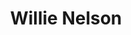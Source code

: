 ---
title: "Willie Nelson"
summary: "Willie Hugh Nelson is an American singer, songwriter, musician, political activist and actor. He was one of the main figures of outlaw country, a subgenre of country music that developed in the late 1960s as a reaction to the conservative restrictions of the Nashville sound. The critical success of his album Shotgun Willie , combined with the critical and commercial success of Red Headed Stranger and Stardust , made Nelson one of the most recognized artists in country music. Nelson has acted in over 30 films, co-authored several books, and has been involved in activism for the use of biofuels and the legalization of marijuana.
Born during the Great Depression and raised by his grandparents, Nelson wrote his first song at age seven and joined his first band at ten. During high school, he toured locally with the Bohemian Polka as their lead singer and guitar player. After graduating from high school in 1950, he joined the U.S. Air Force but was later discharged due to back problems. After his return, Nelson attended Baylor University for two years but dropped out because he was succeeding in music. He worked as a disc jockey at radio stations in his native Texas, and in several radio stations in the Pacific Northwest, all the while working as a singer and songwriter throughout the late 1950s. During that time, he wrote songs that would become country standards, including \"Funny How Time Slips Away\", \"Hello Walls\", \"Pretty Paper\", and \"Crazy\". In 1960 he moved to Nashville, Tennessee, and later signed a publishing contract with Pamper Music which allowed him to join Ray Price's band as a bassist. In 1962, he recorded his first album, ...And Then I Wrote. Due to this success, Nelson signed in 1964 with RCA Victor and joined the Grand Ole Opry the following year. After mid-chart hits in the late 1960s and the early 1970s, Nelson grew weary of the corporate Nashville music scene, and in 1972 he moved to Austin, Texas. The ongoing music scene of Austin motivated Nelson to return to performing, appearing frequently at the Armadillo World Headquarters.
In 1973, after signing with Atlantic Records, Nelson turned to outlaw country, including albums such as Shotgun Willie and Phases and Stages. In 1975, he switched to Columbia Records, where he recorded the critically acclaimed album Red Headed Stranger. The same year, he recorded another outlaw country album, Wanted! The Outlaws, along with Waylon Jennings, Jessi Colter, and Tompall Glaser. During the mid-1980s, while creating hit albums like Honeysuckle Rose and recording hit songs like \"On the Road Again\", \"To All the Girls I've Loved Before\", and \"Pancho and Lefty\", he joined the country supergroup The Highwaymen, along with fellow singers Johnny Cash, Waylon Jennings, and Kris Kristofferson. In 1985, he helped organize the first Farm Aid concert to benefit American farmers; the concerts have been held annually ever since and Nelson has been a fixture, appearing at every one.
In 1990, Nelson's assets were seized by the Internal Revenue Service, which claimed that he owed $32 million. The difficulty of paying his outstanding debt was aggravated by weak investments he had made during the 1980s. In 1992, Nelson released The IRS Tapes: Who'll Buy My Memories?; the profits of the double album—destined to the IRS—and the auction of Nelson's assets cleared his debt. During the 1990s and 2000s, Nelson continued touring extensively, and released albums every year. Reviews ranged from positive to mixed. He explored genres such as reggae, blues, jazz, and folk.
Nelson made his first movie appearance in the 1979 film The Electric Horseman, followed by other appearances in movies and on television. Nelson is a major liberal activist and the co-chair of the advisory board of the National Organization for the Reform of Marijuana Laws , which is in favor of marijuana legalization. On the environmental front, Nelson owns the biodiesel brand Willie Nelson Biodiesel, whose product is made from vegetable oil. Nelson is also the honorary chairman of the advisory board of the Texas Music Project, the official music charity of the state of Texas."
image: "willie-nelson.jpg"
apple_music_artist_url: "None"
wikipedia_url: "https://en.wikipedia.org/wiki/Willie_Nelson"
---